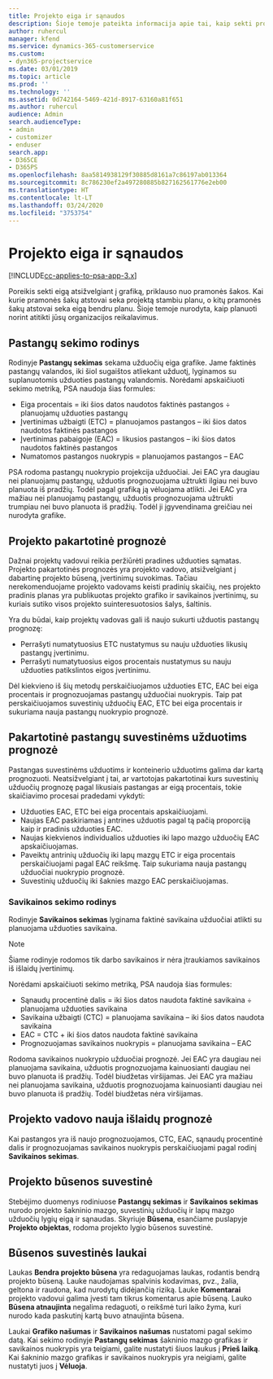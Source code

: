 ```yaml
---
title: Projekto eiga ir sąnaudos
description: Šioje temoje pateikta informacija apie tai, kaip sekti projekto eigą ir sąnaudas.
author: ruhercul
manager: kfend
ms.service: dynamics-365-customerservice
ms.custom:
- dyn365-projectservice
ms.date: 03/01/2019
ms.topic: article
ms.prod: ''
ms.technology: ''
ms.assetid: 0d742164-5469-421d-8917-63160a81f651
ms.author: ruhercul
audience: Admin
search.audienceType:
- admin
- customizer
- enduser
search.app:
- D365CE
- D365PS
ms.openlocfilehash: 8aa5814938129f30885d8161a7c86197ab013364
ms.sourcegitcommit: 8c786230ef2a497280885b827162561776e2eb00
ms.translationtype: HT
ms.contentlocale: lt-LT
ms.lasthandoff: 03/24/2020
ms.locfileid: "3753754"
---
```

# <a name="project-progress-and-cost-consumption"></a>Projekto eiga ir sąnaudos

[!INCLUDE[cc-applies-to-psa-app-3.x](../includes/cc-applies-to-psa-app-3x.md)]

Poreikis sekti eigą atsižvelgiant į grafiką, priklauso nuo pramonės šakos. Kai kurie pramonės šakų atstovai seka projektą stambiu planu, o kitų pramonės šakų atstovai seka eigą bendru planu. Šioje temoje nurodyta, kaip planuoti norint atitikti jūsų organizacijos reikalavimus.

## <a name="effort-tracking-view"></a>Pastangų sekimo rodinys

Rodinyje **Pastangų sekimas** sekama užduočių eiga grafike. Jame faktinės pastangų valandos, iki šiol sugaištos atliekant užduotį, lyginamos su suplanuotomis užduoties pastangų valandomis. Norėdami apskaičiuoti sekimo metriką, PSA naudoja šias formules:

- Eiga procentais = iki šios datos naudotos faktinės pastangos ÷ planuojamų užduoties pastangų 
- Įvertinimas užbaigti (ETC) = planuojamos pastangos – iki šios datos naudotos faktinės pastangos 
- Įvertinimas pabaigoje (EAC) = likusios pastangos – iki šios datos naudotos faktinės pastangos 
- Numatomos pastangos nuokrypis = planuojamos pastangos – EAC

PSA rodoma pastangų nuokrypio projekcija užduočiai. Jei EAC yra daugiau nei planuojamų pastangų, užduotis prognozuojama užtrukti ilgiau nei buvo planuota iš pradžių. Todėl pagal grafiką ją vėluojama atlikti. Jei EAC yra mažiau nei planuojamų pastangų, užduotis prognozuojama užtrukti trumpiau nei buvo planuota iš pradžių. Todėl ji įgyvendinama greičiau nei nurodyta grafike.

## <a name="re-projecting-effort"></a>Projekto pakartotinė prognozė

Dažnai projektų vadovui reikia peržiūrėti pradines užduoties sąmatas. Projekto pakartotinės prognozės yra projekto vadovo, atsižvelgiant į dabartinę projekto būseną, įvertinimų suvokimas. Tačiau nerekomenduojame projekto vadovams keisti pradinių skaičių, nes projekto pradinis planas yra publikuotas projekto grafiko ir savikainos įvertinimų, su kuriais sutiko visos projekto suinteresuotosios šalys, šaltinis.

Yra du būdai, kaip projektų vadovas gali iš naujo sukurti užduotis pastangų prognozę:

- Perrašyti numatytuosius ETC nustatymus su nauju užduoties likusių pastangų įvertinimu. 
- Perrašyti numatytuosius eigos procentais nustatymus su nauju užduoties patikslintos eigos įvertinimu.

Dėl kiekvieno iš šių metodų perskaičiuojamos užduoties ETC, EAC bei eiga procentais ir prognozuojamas pastangų užduočiai nuokrypis. Taip pat perskaičiuojamos suvestinių užduočių EAC, ETC bei eiga procentais ir sukuriama nauja pastangų nuokrypio prognozė.

## <a name="re-projection-of-effort-on-summary-tasks"></a>Pakartotinė pastangų suvestinėms užduotims prognozė

Pastangas suvestinėms užduotims ir konteinerio užduotims galima dar kartą prognozuoti. Neatsižvelgiant į tai, ar vartotojas pakartotinai kurs suvestinių užduočių prognozę pagal likusiais pastangas ar eigą procentais, tokie skaičiavimo procesai pradedami vykdyti:

- Užduoties EAC, ETC bei eiga procentais apskaičiuojami.
- Naujas EAC paskiriamas į antrines užduotis pagal tą pačią proporciją kaip ir pradinis užduoties EAC.
- Naujas kiekvienos individualios užduoties iki lapo mazgo užduočių EAC apskaičiuojamas. 
- Paveiktų antrinių užduočių iki lapų mazgų ETC ir eiga procentais perskaičiuojami pagal EAC reikšmę. Taip sukuriama nauja pastangų užduočiai nuokrypio prognozė. 
- Suvestinių užduočių iki šaknies mazgo EAC perskaičiuojamas.

### <a name="cost-tracking-view"></a>Savikainos sekimo rodinys 

Rodinyje **Savikainos sekimas** lyginama faktinė savikaina užduočiai atlikti su planuojama užduoties savikaina. 

> [!NOTE]
> Šiame rodinyje rodomos tik darbo savikainos ir nėra įtraukiamos savikainos iš išlaidų įvertinimų. 

Norėdami apskaičiuoti sekimo metriką, PSA naudoja šias formules:

- Sąnaudų procentinė dalis = iki šios datos naudota faktinė savikaina ÷ planuojama užduoties savikaina
- Savikaina užbaigti (CTC) = planuojama savikaina – iki šios datos naudota savikaina
- EAC = CTC + iki šios datos naudota faktinė savikaina
- Prognozuojamas savikainos nuokrypis = planuojama savikaina – EAC

Rodoma savikainos nuokrypio užduočiai prognozė. Jei EAC yra daugiau nei planuojama savikaina, užduotis prognozuojama kainuosianti daugiau nei buvo planuota iš pradžių. Todėl biudžetas viršijamas. Jei EAC yra mažiau nei planuojama savikaina, užduotis prognozuojama kainuosianti daugiau nei buvo planuota iš pradžių. Todėl biudžetas nėra viršijamas.

## <a name="project-managers-re-projection-of-cost"></a>Projekto vadovo nauja išlaidų prognozė

Kai pastangos yra iš naujo prognozuojamos, CTC, EAC, sąnaudų procentinė dalis ir prognozuojamas savikainos nuokrypis perskaičiuojami pagal rodinį **Savikainos sekimas**.

## <a name="project-status-summary"></a>Projekto būsenos suvestinė

Stebėjimo duomenys rodiniuose **Pastangų sekimas** ir **Savikainos sekimas** nurodo projekto šakninio mazgo, suvestinių užduočių ir lapų mazgo užduočių lygių eigą ir sąnaudas. Skyriuje **Būsena**, esančiame puslapyje **Projekto objektas**, rodoma projekto lygio būsenos suvestinė.

## <a name="status-summary-fields"></a>Būsenos suvestinės laukai

Laukas **Bendra projekto būsena** yra redaguojamas laukas, rodantis bendrą projekto būseną. Lauke naudojamas spalvinis kodavimas, pvz., žalia, geltona ir raudona, kad nurodytų didėjančią riziką. Lauke **Komentarai** projekto vadovui galima įvesti tam tikrus komentarus apie būseną. Lauko **Būsena atnaujinta** negalima redaguoti, o reikšmė turi laiko žyma, kuri nurodo kada paskutinį kartą buvo atnaujinta būsena.

Laukai **Grafiko našumas** ir **Savikainos našumas** nustatomi pagal sekimo datą. Kai sekimo rodinyje **Pastangų sekimas** šakninio mazgo grafikas ir savikainos nuokrypis yra teigiami, galite nustatyti šiuos laukus į **Prieš laiką**. Kai šakninio mazgo grafikas ir savikainos nuokrypis yra neigiami, galite nustatyti juos į **Vėluoja**.
